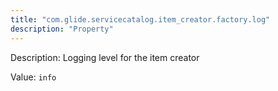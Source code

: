 ```yaml
---
title: "com.glide.servicecatalog.item_creator.factory.log"
description: "Property"
---
```


Description: Logging level for the item creator

Value: `info`